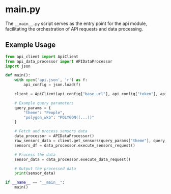# __main__.py

The `__main__.py` script serves as the entry point for the api module, facilitating the orchestration of API requests and data processing.

## Example Usage

```python
from api_client import ApiClient
from api_data_processor import APIDataProcessor
import json

def main():
    with open('api.json', 'r') as f:
        api_config = json.load(f)

    client = ApiClient(api_config["base_url"], api_config["token"], api_config["endpoints"])

    # Example query parameters
    query_params = {
        "theme": "People",
        "polygon_wkb": "POLYGON((...))"
    }

    # Fetch and process sensors data
    data_processor = APIDataProcessor()
    raw_sensors_data = client.get_sensors(query_params["theme"], query_params["polygon_wkb"])
    sensors_df = data_processor.execute_sensors_request()

    # Process the data
    sensor_data = data_processor.execute_data_request()

    # Output the processed data
    print(sensor_data)

if __name__ == "__main__":
    main()
```